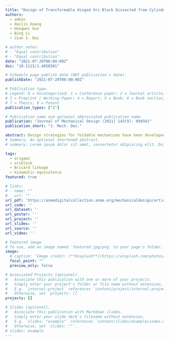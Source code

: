 ```yaml
---
title: "Design of Transformable Hinged Ori-Block Dissected from Cylinders and Cones"
authors:
  - admin
  - Hailin Huang
  - Hongwei Guo
  - Bing Li
  - Jian S. Dai

# author_notes:
# - "Equal contribution"
# - "Equal contribution"
date: "2021-07-20T00:00:00Z"
doi: "10.1115/1.4050301"

# Schedule page publish date (NOT publication's date).
publishDate: "2021-07-20T00:00:00Z"

# Publication type.
# Legend: 0 = Uncategorized; 1 = Conference paper; 2 = Journal article;
# 3 = Preprint / Working Paper; 4 = Report; 5 = Book; 6 = Book section;
# 7 = Thesis; 8 = Patent
publication_types: ["2"]

# Publication name and optional abbreviated publication name.
publication: "Journal of Mechanical Design (2021) 143(9): 094501"
publication_short: "J. Mech. Des."

abstract: Design strategies for foldable mechanisms have been developed with inspiration from origami. In this study, we investigate a new direction that blocks are folded in a way that origami folds as the ori-blocks to generate a new type of foldable mechanisms consisting of multiple blocks. During the investigation, we propose a design approach to construct ori-blocks dissected from cylinders and cones, where “ori” is derived from the word “origami” in its original meaning as “folding”. In this way, we cut the solids into six portions and assign rotation axes to assemble the portions into movable blocks. Interestingly, this connects the Bricard classical linkages developed in 1897 to these ori-blocks with coincidence of the position and orientation of the axes when the blocks are replaced by links. The study bridges the gap between ori-blocks, origami, and mechanisms, which proposes a set of novel reconfigurable mechanisms as ori-blocks. As spatial linkages have been widely used in a broad range of technical fields, we anticipate that ori-blocks will find several potential applications owing to their kinematics in reconfigurability.
# Summary. An optional shortened abstract.
# summary: Lorem ipsum dolor sit amet, consectetur adipiscing elit. Duis posuere tellus ac convallis placerat. Proin tincidunt magna sed ex sollicitudin condimentum.

tags:
  - origami
  - oriblock
  - Bricard linkage
  - kinematic equivalence
featured: true

# links:
# - name: ""
#   url: ""
url_pdf: 'https://asmedigitalcollection.asme.org/mechanicaldesign/article-abstract/143/9/094501/1100577/Design-of-Transformable-Hinged-Ori-Block-Dissected?redirectedFrom=fulltext'
url_code: ''
url_dataset: ''
url_poster: ''
url_project: ''
url_slides: ''
url_source: ''
url_video: ''

# Featured image
# To use, add an image named `featured.jpg/png` to your page's folder. 
image:
  # caption: 'Image credit: [**Unsplash**](https://unsplash.com/photos/jdD8gXaTZsc)'
  focal_point: ""
  preview_only: false

# Associated Projects (optional).
#   Associate this publication with one or more of your projects.
#   Simply enter your project's folder or file name without extension.
#   E.g. `internal-project` references `content/project/internal-project/index.md`.
#   Otherwise, set `projects: []`.
projects: []

# Slides (optional).
#   Associate this publication with Markdown slides.
#   Simply enter your slide deck's filename without extension.
#   E.g. `slides: "example"` references `content/slides/example/index.md`.
#   Otherwise, set `slides: ""`.
# slides: example
---
```


